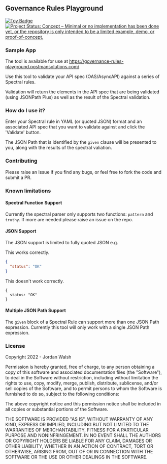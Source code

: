 
## Governance Rules Playground

<a href="https://project-types.github.io/#toy">
  <img src="https://img.shields.io/badge/project%20type-toy-blue" alt="Toy Badge"/>
</a> <a href="https://www.repostatus.org/#concept"><img src="https://www.repostatus.org/badges/latest/concept.svg" alt="Project Status: Concept – Minimal or no implementation has been done yet, or the repository is only intended to be a limited example, demo, or proof-of-concept." /></a>

### Sample App
The tool is available for use at https://governance-rules-playground.postmansolutions.com/

Use this tool to validate your API spec (OAS/AsyncAPI) against a series of Spectral rules.

Validation will return the elements in the API spec that are being validated (using JSONPath Plus) as well as the result of the Spectral validation.

### How do I use it?

Enter your Spectral rule in YAML (or quoted JSON) format and an associated API spec that you want to validate against and click the 'Validate' button.

The JSON Path that is identified by the `given` clause will be presented to you, along with the results of the spectral valiation.

### Contributing

Please raise an Issue if you find any bugs, or feel free to fork the code and submit a PR.

### Known limitations

#### Spectral Function Support
Currently the spectral parser only supports two functions: `pattern` and `truthy`.  If more are needed please raise an issue on the repo.

#### JSON Support
The JSON support is limited to fully quoted JSON e.g.

This works correctly.
```json
{
  "status": "OK"
}
```

This doesn't work correctly.
```
{
  status: "OK"
}
```

#### Multiple JSON Path Support
The `given` block of a Spectral Rule can support more than one JSON Path expression.  Currently this tool will only work with a single JSON Path expression.

### License

Copyright 2022 - Jordan Walsh

Permission is hereby granted, free of charge, to any person obtaining a copy of this software and associated documentation files (the "Software"), to deal in the Software without restriction, including without limitation the rights to use, copy, modify, merge, publish, distribute, sublicense, and/or sell copies of the Software, and to permit persons to whom the Software is furnished to do so, subject to the following conditions:

The above copyright notice and this permission notice shall be included in all copies or substantial portions of the Software.

THE SOFTWARE IS PROVIDED "AS IS", WITHOUT WARRANTY OF ANY KIND, EXPRESS OR IMPLIED, INCLUDING BUT NOT LIMITED TO THE WARRANTIES OF MERCHANTABILITY, FITNESS FOR A PARTICULAR PURPOSE AND NONINFRINGEMENT. IN NO EVENT SHALL THE AUTHORS OR COPYRIGHT HOLDERS BE LIABLE FOR ANY CLAIM, DAMAGES OR OTHER LIABILITY, WHETHER IN AN ACTION OF CONTRACT, TORT OR OTHERWISE, ARISING FROM, OUT OF OR IN CONNECTION WITH THE SOFTWARE OR THE USE OR OTHER DEALINGS IN THE SOFTWARE.